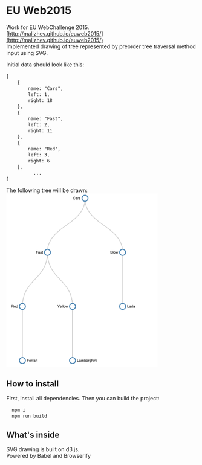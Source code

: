 # EU Web2015
Work for EU WebChallenge 2015.  
[http://malizhev.github.io/euweb2015/](http://malizhev.github.io/euweb2015/)  
Implemented drawing of tree represented by preorder tree traversal method input using SVG.  

Initial data should look like this: 
```
[
    {
        name: "Cars",
        left: 1,
        right: 18
    },
    {
        name: "Fast",
        left: 2,
        right: 11
    },
    {
        name: "Red",
        left: 3,
        right: 6
    },
          ...
]
```

The following tree will be drawn:  
<img src="tree.png" alt="Tree preview" title = "Tree preview" width = "400"/>

## How to install
First, install all dependencies. Then you can build the project:
```
  npm i
  npm run build
```
## What's inside
SVG drawing is built on d3.js.  
Powered by Babel and Browserify 
